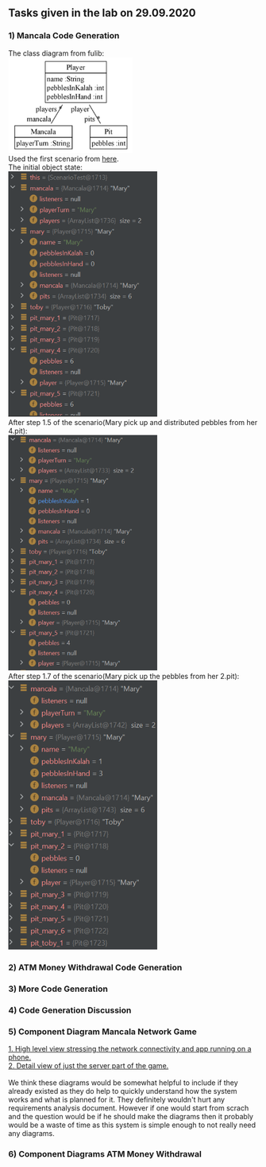 ## Tasks given in the lab on 29.09.2020

### 1) Mancala Code Generation
The class diagram from fulib:<br>
<img src="https://github.com/Ramgree/sysmod2020/blob/master/team/images/lab4_mancala_class_diagram.PNG" width="250"><br>
Used the first scenario from [here](https://github.com/Ramgree/sysmod2020/blob/master/team/Lab_1509_tasks.md#1-examples-to-scenarios).<br>
The initial object state:<br>
<img src="https://github.com/Ramgree/sysmod2020/blob/master/team/images/lab4_mancala_code1.PNG" width="300"><br>
After step 1.5 of the scenario(Mary pick up and distributed pebbles from her 4.pit):<br>
<img src="https://github.com/Ramgree/sysmod2020/blob/master/team/images/lab4_mancala_code2.PNG" width="300"><br>
After step 1.7 of the scenario(Mary pick up the pebbles from her 2.pit):<br>
<img src="https://github.com/Ramgree/sysmod2020/blob/master/team/images/lab4_mancala_code3.PNG" width="300"><br>

### 2) ATM Money Withdrawal Code Generation

### 3) More Code Generation

### 4) Code Generation Discussion

### 5) Component Diagram Mancala Network Game
[1. High level view stressing the network connectivity and app running on a phone.](http://www.plantuml.com/plantuml/uml/SoWkIImgAStDuKhEpot8pqlDAr48JYqgIor24d0iA43Y1MG0QII-Rs9USc9E8XTNPbv9Qb5QOdAgWbzgINb-KJON5yGe1LrTk12K1Wg1ZGLY1JqzEwYXKAD08Z1NEAJcfG2T1m00) <br>
[2. Detail view of just the server part of the game.](http://www.plantuml.com/plantuml/uml/JOv12i9034NtEKNelZs2TEkY8dY2qFv2SPf8Z1KHxswfeyvkvl7V8-qrnECs9r8RmDK9li2h9_KsNqoXmPreBqaASapoW9TW2fequAFquCuMx7KqUXMJ0-9kVYRwoDmqkrzvrRT_xbBUSbt_Mz_71hFNGeVrz3S0) <br>
<br>
We think these diagrams would be somewhat helpful to include if they already existed as they do help to quickly understand how the system works and what is planned for it. They definitely wouldn't hurt any requirements analysis document. However if one would start from scrach and the question would be if he should make the diagrams then it probably would be a waste of time as this system is simple enough to not really need any diagrams. <br>

### 6) Component Diagrams ATM Money Withdrawal
